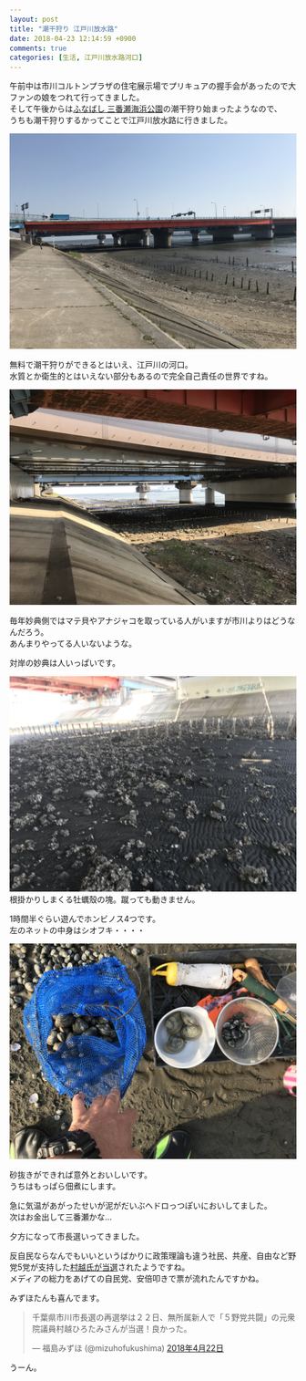 ```yaml
---
layout: post
title: "潮干狩り 江戸川放水路"
date: 2018-04-23 12:14:59 +0900
comments: true
categories: [生活, 江戸川放水路河口]
---
```


午前中は市川コルトンプラザの住宅展示場でプリキュアの握手会があったので大ファンの娘をつれて行ってきました。  
そして午後からは[ふなばし 三番瀬海浜公園](http://www.sambanze.jp/facility/park/shell_gathering2018/)の潮干狩り始まったようなので、  
うちも潮干狩りするかってことで江戸川放水路に行きました。  
  
<!-- more -->      
      
<script async src="//pagead2.googlesyndication.com/pagead/js/adsbygoogle.js"></script>      
<ins class="adsbygoogle"      
     style="display:block; text-align:center;"      
     data-ad-layout="in-article"      
     data-ad-format="fluid"      
     data-ad-client="ca-pub-7039502723411845"      
     data-ad-slot="8206045005"></ins>      
<script>      
     (adsbygoogle = window.adsbygoogle || []).push({});      
</script>      
  
<a href="/images/blog/20180423/IMG_4418.JPG" data-lightbox="edogawa" data-title=""/>  
  <img src="/images/blog/20180423/IMG_4418.JPG">  
</a>  
  
無料で潮干狩りができるとはいえ、江戸川の河口。  
水質とか衛生的とはいえない部分もあるので完全自己責任の世界ですね。  
  
<a href="/images/blog/20180423/IMG_4420.jpg" data-lightbox="edogawa" data-title=""/>  
  <img src="/images/blog/20180423/IMG_4420.jpg">  
</a>  
  
  
毎年妙典側ではマテ貝やアナジャコを取っている人がいますが市川よりはどうなんだろう。  
あんまりやってる人いないような。  
  
対岸の妙典は人いっぱいです。  
  
<a href="/images/blog/20180423/IMG_4421.jpg" data-lightbox="edogawa" data-title=""/>  
  <img src="/images/blog/20180423/IMG_4421.jpg">  
</a>  
  
<span style='text-align: center;'>  
  根掛かりしまくる牡蠣殼の塊。蹴っても動きません。  
</span>  
  
1時間半ぐらい遊んでホンビノス4つです。  
左のネットの中身はシオフキ・・・・  
  
<a href="/images/blog/20180423/IMG_4422.jpg" data-lightbox="edogawa" data-title=""/>  
  <img src="/images/blog/20180423/IMG_4422.jpg">  
</a>  
  
砂抜きができれば意外とおいしいです。  
うちはもっぱら佃煮にします。  
  
急に気温があがったせいが泥がだいぶヘドロっつぽいにおいしてました。  
次はお金出して三番瀬かな...  
  
夕方になって市長選いってきました。  
  
反自民ならなんでもいいというばかりに政策理論も違う社民、共産、自由など野党5党が支持した[村越氏が当選](http://news.livedoor.com/article/detail/14617263/)されたようですね。  
メディアの総力をあげての自民党、安倍叩きで票が流れたんですかね。  
  
みずほたんも喜んでます。  
  
<blockquote class="twitter-tweet" data-lang="ja"><p lang="ja" dir="ltr">千葉県市川市長選の再選挙は２２日、無所属新人で「５野党共闘」の元衆院議員村越ひろたみさんが当選！良かった。</p>&mdash; 福島みずほ (@mizuhofukushima) <a href="https://twitter.com/mizuhofukushima/status/988070898866548737?ref_src=twsrc%5Etfw">2018年4月22日</a></blockquote>  
<script async src="https://platform.twitter.com/widgets.js" charset="utf-8"></script>  
  
  
うーん。  
